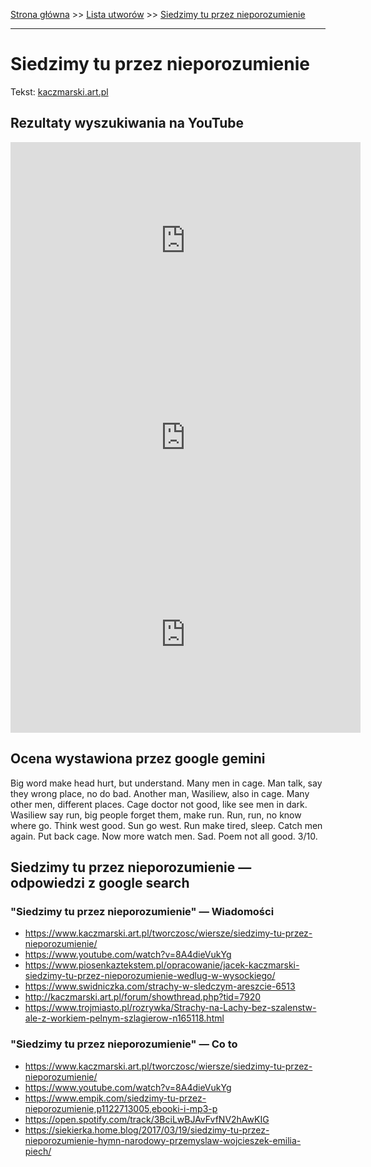 [Strona główna](../index.md) >> [Lista utworów](../list.md) >> [Siedzimy tu przez nieporozumienie](547.md)

---

# Siedzimy tu przez nieporozumienie

Tekst: [kaczmarski.art.pl](https://www.kaczmarski.art.pl/tworczosc/wiersze/siedzimy-tu-przez-nieporozumienie/)

## Rezultaty wyszukiwania na YouTube

<iframe width="560" height="315" src="https://www.youtube.com/embed/OuDQb1jhO38?si=IdontcarewhotheIRSsendsImnotpayingtaxes" title="YouTube video player" frameborder="0" allow="accelerometer; autoplay; clipboard-write; encrypted-media; gyroscope; picture-in-picture; web-share" referrerpolicy="strict-origin-when-cross-origin" allowfullscreen></iframe>

<iframe width="560" height="315" src="https://www.youtube.com/embed/GEUIkQif-TY?si=IdontcarewhotheIRSsendsImnotpayingtaxes" title="YouTube video player" frameborder="0" allow="accelerometer; autoplay; clipboard-write; encrypted-media; gyroscope; picture-in-picture; web-share" referrerpolicy="strict-origin-when-cross-origin" allowfullscreen></iframe>

<iframe width="560" height="315" src="https://www.youtube.com/embed/iAvEXSMjUAw?si=IdontcarewhotheIRSsendsImnotpayingtaxes" title="YouTube video player" frameborder="0" allow="accelerometer; autoplay; clipboard-write; encrypted-media; gyroscope; picture-in-picture; web-share" referrerpolicy="strict-origin-when-cross-origin" allowfullscreen></iframe>

## Ocena wystawiona przez google gemini

Big word make head hurt, but understand. Many men in cage. Man talk, say they wrong place, no do bad. Another man, Wasiliew, also in cage. Many other men, different places. Cage doctor not good, like see men in dark. Wasiliew say run, big people forget them, make run. Run, run, no know where go. Think west good. Sun go west. Run make tired, sleep. Catch men again. Put back cage. Now more watch men. Sad. Poem not all good. 3/10.


## Siedzimy tu przez nieporozumienie — odpowiedzi z google search

### "Siedzimy tu przez nieporozumienie" — Wiadomości

- <https://www.kaczmarski.art.pl/tworczosc/wiersze/siedzimy-tu-przez-nieporozumienie/>
- <https://www.youtube.com/watch?v=8A4dieVukYg>
- <https://www.piosenkaztekstem.pl/opracowanie/jacek-kaczmarski-siedzimy-tu-przez-nieporozumienie-wedlug-w-wysockiego/>
- <https://www.swidniczka.com/strachy-w-sledczym-areszcie-6513>
- <http://kaczmarski.art.pl/forum/showthread.php?tid=7920>
- <https://www.trojmiasto.pl/rozrywka/Strachy-na-Lachy-bez-szalenstw-ale-z-workiem-pelnym-szlagierow-n165118.html>

### "Siedzimy tu przez nieporozumienie" — Co to

- <https://www.kaczmarski.art.pl/tworczosc/wiersze/siedzimy-tu-przez-nieporozumienie/>
- <https://www.youtube.com/watch?v=8A4dieVukYg>
- <https://www.empik.com/siedzimy-tu-przez-nieporozumienie,p1122713005,ebooki-i-mp3-p>
- <https://open.spotify.com/track/3BciLwBJAvFvfNV2hAwKIG>
- <https://siekierka.home.blog/2017/03/19/siedzimy-tu-przez-nieporozumienie-hymn-narodowy-przemyslaw-wojcieszek-emilia-piech/>


